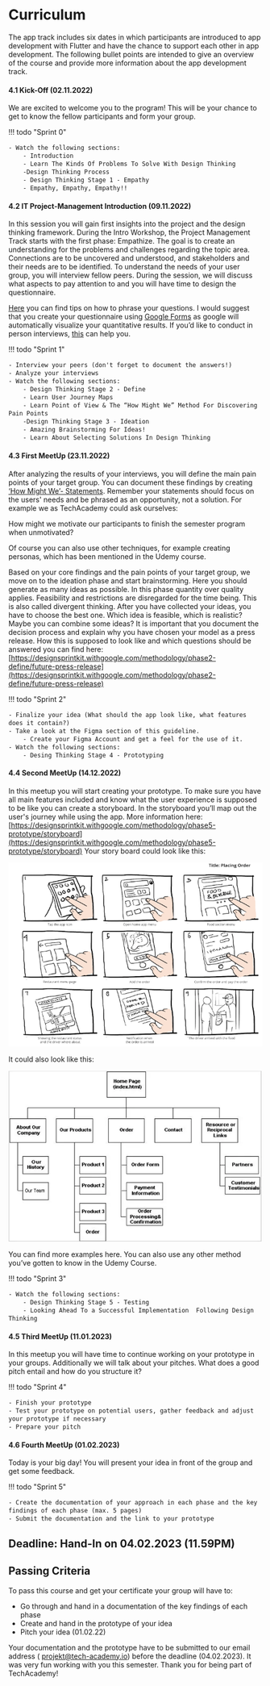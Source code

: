 # Curriculum
The app track includes six dates in which participants are introduced to app development with Flutter and have the chance to support each other in app development. The following bullet points are intended to give an overview of the course and provide more information about the app development track.

#### 4.1 Kick-Off (02.11.2022)
We are excited to welcome you to the program! This will be your chance to get to know the fellow participants and form your group.

!!! todo "Sprint 0"
    
    - Watch the following sections:
        - Introduction
        - Learn The Kinds Of Problems To Solve With Design Thinking
        -Design Thinking Process
        - Design Thinking Stage 1 - Empathy
        - Empathy, Empathy, Empathy!!


#### 4.2 IT Project-Management Introduction (09.11.2022)
In this session you will gain first insights into the project and the design thinking framework. During the Intro Workshop, the Project Management Track starts with the first phase: Empathize. The goal is to create an understanding for the problems and challenges regarding the topic area. Connections are to be uncovered and understood, and stakeholders and their needs are to be identified. 
To understand the needs of your user group, you will interview fellow peers. During the session, we will discuss what aspects to pay attention to and you will have time to design the questionnaire.

[Here](https://miro.com/guides/ux-research/surveys-questions#example-questions) you can find tips on how to phrase your questions.
I would suggest that you create your questionnaire using [Google Forms](https://www.google.com/forms/about/) as google will automatically visualize your quantitative results. 
If you’d like to conduct in person interviews, [this](https://designsprintkit.withgoogle.com/methodology/phase1-understand/user-interviews) can help you.


!!! todo "Sprint 1"
    
    - Interview your peers (don't forget to document the answers!)
    - Analyze your interviews
    - Watch the following sections:
        - Design Thinking Stage 2 - Define
        - Learn User Journey Maps
        - Learn Point of View & The “How Might We” Method For Discovering Pain Points
        -Design Thinking Stage 3 - Ideation
        - Amazing Brainstorming For Ideas!
        - Learn About Selecting Solutions In Design Thinking



#### 4.3 First MeetUp (23.11.2022)
After analyzing the results of your interviews, you will define the main pain points of your target group. You can document these findings by creating [‘How Might We’- Statements](https://designsprintkit.withgoogle.com/methodology/phase1-understand/hmw-sharing-and-affinity-mapping). Remember your statements should focus on the users' needs and be phrased as an opportunity, not a solution. For example we as TechAcademy could ask ourselves: 

How might we motivate our participants to finish the semester program when unmotivated?

Of course you can also use other techniques, for example creating personas, which has been mentioned in the Udemy course.

Based on your core findings and the pain points of your target group, we move on to the ideation phase and start brainstorming. Here you should generate as many ideas as possible. In this phase quantity over quality applies. Feasibility and restrictions are disregarded for the time being. This is also called divergent thinking. 
After you have collected your ideas, you have to choose the best one. Which idea is feasible, which is realistic? Maybe you can combine some ideas? It is important that you document the decision process and explain why you have chosen your model as a press release. 
How this is supposed to look like and which questions should be answered you can find here: [https://designsprintkit.withgoogle.com/methodology/phase2-define/future-press-release](https://designsprintkit.withgoogle.com/methodology/phase2-define/future-press-release)


!!! todo "Sprint 2"
    
    - Finalize your idea (What should the app look like, what features does it contain?)
    - Take a look at the Figma section of this guideline.
        - Create your Figma Account and get a feel for the use of it.
    - Watch the following sections:
        - Desing Thinking Stage 4 - Prototyping


#### 4.4 Second MeetUp (14.12.2022)
In this meetup you will start creating your prototype. To make sure you have all main features included and know what the user experience is supposed to be like you can create a storyboard. In the storyboard you’ll map out the user's journey while using the app. More information here: [https://designsprintkit.withgoogle.com/methodology/phase5-prototype/storyboard](https://designsprintkit.withgoogle.com/methodology/phase5-prototype/storyboard)
Your story board could look like this:

![Storyboard](./images/storyboard.png)

It could also look like this:

![Storyboard 2](./images/storyboard2.png)

You can find more examples here.
You can also use any other method you’ve gotten to know in the Udemy Course.

!!! todo "Sprint 3"
    
    - Watch the following sections:
        - Design Thinking Stage 5 - Testing
        - Looking Ahead To a Successful Implementation  Following Design Thinking
    

#### 4.5 Third MeetUp (11.01.2023)
In this meetup you will have time to continue working on your prototype in your groups. Additionally we will talk about your pitches. What does a good pitch entail and how do you structure it?

!!! todo "Sprint 4"
    
    - Finish your prototype
    - Test your prototype on potential users, gather feedback and adjust your prototype if necessary
    - Prepare your pitch


#### 4.6 Fourth MeetUp (01.02.2023)
Today is your big day! You will present your idea in front of the group and get some feedback.


!!! todo "Sprint 5"
    
    - Create the documentation of your approach in each phase and the key findings of each phase (max. 5 pages)
    - Submit the documentation and the link to your prototype


## Deadline: Hand-In on 04.02.2023 (11.59PM)


## Passing Criteria
To pass this course and get your certificate your group will have to:

- Go through and hand in a documentation of the key findings of each phase
- Create and hand in the prototype of your idea
- Pitch your idea (01.02.22)

Your documentation and the prototype have to be submitted to our email address ( projekt@tech-academy.io) before the deadline (04.02.2023).
It was very fun working with you this semester. 
Thank you for being part of TechAcademy!

